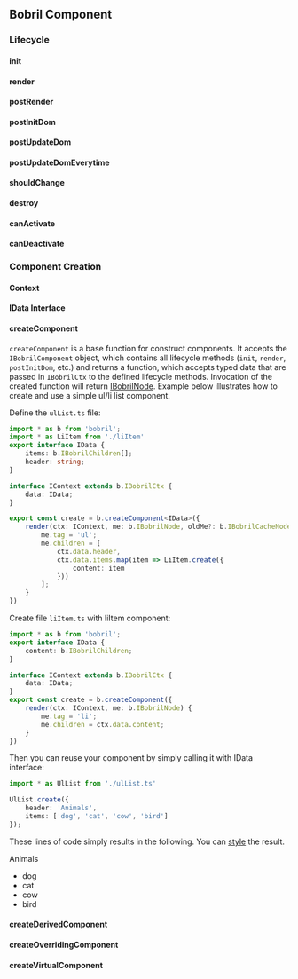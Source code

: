 [//]: <> (!!! ORDER OF ROWS IS REQUIRED !!!)
[//]: <> (menuLabel:'Bobril Component')
[//]: <> (menuAnchor:'menu-bobril-component')
[//]: <> (previous:'initialization.md';next: 'events.md')
<h2 id='menu-bobril-component'>Bobril Component</h2>

### Lifecycle
#### init
#### render
#### postRender
#### postInitDom
#### postUpdateDom
#### postUpdateDomEverytime
#### shouldChange
#### destroy
#### canActivate
#### canDeactivate

### Component Creation
#### Context
#### IData Interface
#### createComponent
`createComponent` is a base function for construct components. It accepts the `IBobrilComponent` object, which contains all lifecycle methods (`init`, `render`, `postInitDom`, etc.) and returns a function, which accepts typed data that are passed in `IBobrilCtx` to the defined lifecycle methods. Invocation of the created function will return [IBobrilNode](#createcomponent).
Example below illustrates how to create and use a simple ul/li list component.  

Define the `ulList.ts` file:
```typescript
import * as b from 'bobril';
import * as LiItem from './liItem'
export interface IData {
    items: b.IBobrilChildren[];
    header: string;
}

interface IContext extends b.IBobrilCtx {
    data: IData;
}

export const create = b.createComponent<IData>({
    render(ctx: IContext, me: b.IBobrilNode, oldMe?: b.IBobrilCacheNode) {
        me.tag = 'ul';
        me.children = [
            ctx.data.header,
            ctx.data.items.map(item => LiItem.create({
                content: item
            }))
        ];
    }
})
```
Create file `liItem.ts` with liItem component:
```typescript
import * as b from 'bobril';
export interface IData {
    content: b.IBobrilChildren;
}

interface IContext extends b.IBobrilCtx {
    data: IData;
}
export const create = b.createComponent({
    render(ctx: IContext, me: b.IBobrilNode) {
        me.tag = 'li';
        me.children = ctx.data.content;
    }
})
```
Then you can reuse your component by simply calling it with IData interface:
```typescript
import * as UlList from './ulList.ts'

UlList.create({
    header: 'Animals',
    items: ['dog', 'cat', 'cow', 'bird']
});
```
These lines of code simply results in the following. You can [style](#style) the result.  
  
Animals
* dog
* cat
* cow
* bird


#### createDerivedComponent
#### createOverridingComponent
#### createVirtualComponent
